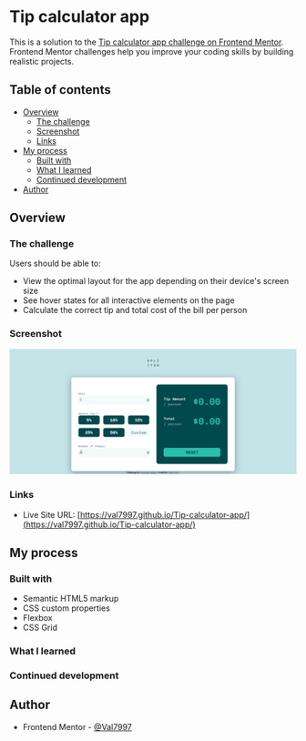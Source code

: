 #  Tip calculator app

This is a solution to the [Tip calculator app challenge on Frontend Mentor](https://www.frontendmentor.io/challenges/tip-calculator-app-ugJNGbJUX). Frontend Mentor challenges help you improve your coding skills by building realistic projects.

## Table of contents

- [Overview](#overview)
  - [The challenge](#the-challenge)
  - [Screenshot](#screenshot)
  - [Links](#links)
- [My process](#my-process)
  - [Built with](#built-with)
  - [What I learned](#what-i-learned)
  - [Continued development](#continued-development)
- [Author](#author)

## Overview

### The challenge

Users should be able to:

- View the optimal layout for the app depending on their device's screen size
- See hover states for all interactive elements on the page
- Calculate the correct tip and total cost of the bill per person

### Screenshot

![](./images/Screenshot%202022-09-22%20at%2011-18-08%20Frontend%20Mentor%20Tip%20calculator%20app.png)

### Links

- Live Site URL: [https://val7997.github.io/Tip-calculator-app/](https://val7997.github.io/Tip-calculator-app/)

## My process

### Built with

- Semantic HTML5 markup
- CSS custom properties
- Flexbox
- CSS Grid

### What I learned

### Continued development

## Author

- Frontend Mentor - [@Val7997](https://www.frontendmentor.io/profile/Val7997)
